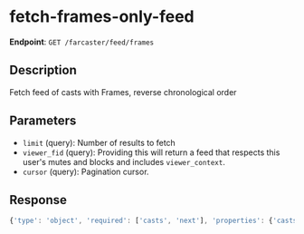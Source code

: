 # fetch-frames-only-feed

**Endpoint**: `GET /farcaster/feed/frames`

## Description
Fetch feed of casts with Frames, reverse chronological order

## Parameters
- `limit` (query): Number of results to fetch
- `viewer_fid` (query): Providing this will return a feed that respects this user's mutes and blocks and includes `viewer_context`.
- `cursor` (query): Pagination cursor.

## Response
```typescript
{'type': 'object', 'required': ['casts', 'next'], 'properties': {'casts': {'type': 'array', 'items': {'$ref': '#/components/schemas/CastWithInteractions'}}, 'next': {'$ref': '#/components/schemas/NextCursor'}}}
```

